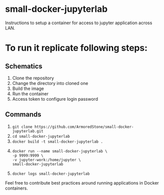 # small-docker-jupyterlab
Instructions to setup a container for access to jupyter application across LAN. 

# To run it replicate following steps:

## Schematics
1. Clone the repository
2. Change the directory into cloned one
3. Build the image
4. Run the container
5. Access token to configure login password

## Commands
1. `git clone https://github.com/ArmoredStone/small-docker-jupyterlab.git`
2. `cd small-docker-jupyterlab`
3. `docker build -t small-docker-jupyterlab .`
4. ```
   docker run --name small-docker-jupyterlab \
   -p 9999:9999 \
   -v jupyter-work:/home/jupyter \
   small-docker-jupyterlab
   ```
5. `docker logs small-docker-jupyterlab`

Feel free to contribute best practices around running applications in Docker containers.
